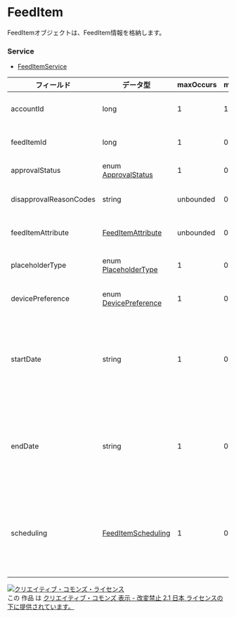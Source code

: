 # FeedItem
FeedItemオブジェクトは、FeedItem情報を格納します。
### Service
+ [FeedItemService](../services/FeedItemService.md)

| フィールド | データ型 | maxOccurs | minOccurs | response | add | set | remove | 説明 | 
|---|---|---|---|---|---|---|---|---|
| accountId| long| 1| 1| ○| Requirement| RequirementNot updatable| RequirementNot updatable| アカウントIDです。 |
| feedItemId| long| 1| 0| ○| Ignore| RequirementNot updatable| RequirementNot updatable| FeedItemのIDです。 |
| approvalStatus| enum <a href="./ApprovalStatus.md">ApprovalStatus</a>| 1| 0| ○| Ignore| Ignore| Ignore| 審査状況です。 |
| disapprovalReasonCodes| string| unbounded| 0| ○| Ignore| Ignore| Ignore| 審査拒否理由です。 |
| feedItemAttribute| <a href="./FeedItemAttribute.md">FeedItemAttribute</a>| unbounded| 0| ○| Requirement| RequirementUpdatable| Ignore| FeedItem情報です。 |
| placeholderType| enum <a href="./PlaceholderType.md">PlaceholderType</a>| 1| 0| ○| Requirement| RequirementNot updatable| RequirementNot updatable| FeedItemの種類です。 |
| devicePreference| enum <a href="./DevicePreference.md">DevicePreference</a>| 1| 0| ○| OptionalUpdatable| OptionalUpdatable| Ignore| 優先デバイス設定です。 |
| startDate| string| 1| 0| ○| OptionalUpdatable| OptionalUpdatable| Ignore| 配信開始日です。setの場合、空タグ指定で設定解除されます。 |
| endDate| string| 1| 0| ○| OptionalUpdatable| OptionalUpdatable| Ignore| 配信終了日です。setの場合、空タグ指定で設定解除されます。 |
| scheduling| <a href="./FeedItemScheduling.md">FeedItemScheduling</a>| 1| 0| ○| OptionalUpdatable| OptionalUpdatable| Ignore| 配信スケジュールです。setの場合、空タグ指定で設定解除されます。 |
<a rel="license" href="http://creativecommons.org/licenses/by-nd/2.1/jp/"><img alt="クリエイティブ・コモンズ・ライセンス" style="border-width:0" src="https://i.creativecommons.org/l/by-nd/2.1/jp/88x31.png" /></a><br />この 作品 は <a rel="license" href="http://creativecommons.org/licenses/by-nd/2.1/jp/">クリエイティブ・コモンズ 表示 - 改変禁止 2.1 日本 ライセンスの下に提供されています。</a>
